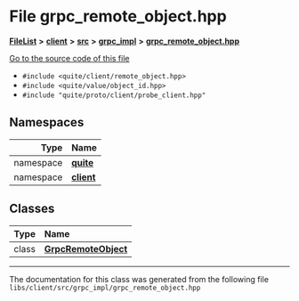 

# File grpc\_remote\_object.hpp



[**FileList**](files.md) **>** [**client**](dir_66fcfc6cbdc0959ca004c79e577b2983.md) **>** [**src**](dir_e2c39676c5a8632601778e1e1ba34ff3.md) **>** [**grpc\_impl**](dir_61027e8bdb8101310df75c312f0d65c4.md) **>** [**grpc\_remote\_object.hpp**](grpc__remote__object_8hpp.md)

[Go to the source code of this file](grpc__remote__object_8hpp_source.md)



* `#include <quite/client/remote_object.hpp>`
* `#include <quite/value/object_id.hpp>`
* `#include "quite/proto/client/probe_client.hpp"`













## Namespaces

| Type | Name |
| ---: | :--- |
| namespace | [**quite**](namespacequite.md) <br> |
| namespace | [**client**](namespacequite_1_1client.md) <br> |


## Classes

| Type | Name |
| ---: | :--- |
| class | [**GrpcRemoteObject**](classquite_1_1client_1_1GrpcRemoteObject.md) <br> |



















































------------------------------
The documentation for this class was generated from the following file `libs/client/src/grpc_impl/grpc_remote_object.hpp`

